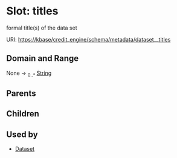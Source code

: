 
# Slot: titles


formal title(s) of the data set

URI: [https://kbase/credit_engine/schema/metadata/dataset__titles](https://kbase/credit_engine/schema/metadata/dataset__titles)


## Domain and Range

None &#8594;  <sub>0..\*</sub> [String](types/String.md)

## Parents


## Children


## Used by

 * [Dataset](Dataset.md)
